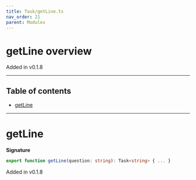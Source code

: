 ```yaml
---
title: Task/getLine.ts
nav_order: 21
parent: Modules
---
```


# getLine overview

Added in v0.1.8

---

<h2 class="text-delta">Table of contents</h2>

- [getLine](#getline)

---

# getLine

**Signature**

```ts
export function getLine(question: string): Task<string> { ... }
```

Added in v0.1.8
